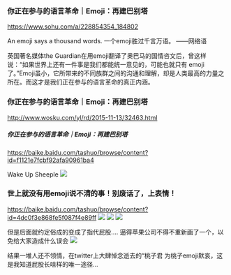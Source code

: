 ### 你正在参与的语言革命｜Emoji：再建巴别塔
https://www.sohu.com/a/228854354_184802

An emoji says a thousand words.
一个emoji胜过千言万语。
——网络语

英国著名媒体the Guardian在用emoji翻译了奥巴马的国情咨文后，曾这样说：“如果世界上还有一件事是我们都能统一意见的，可能也就只有 emoji 了。”Emoji虽小，它所带来的不同族群之间的沟通和理解，却是人类最高的力量之所在。而这才是我们正在参与的语言革命的真正内涵。

### 你正在参与的语言革命｜Emoji：再建巴别塔
http://www.wosku.com/yl/rd/2015-11-13/32463.html

##### 你正在参与的语言革命｜Emoji：再建巴别塔
https://baike.baidu.com/tashuo/browse/content?id=f1121e7fcbf92afa90961ba4

Wake Up Sheeple
![](https://imgsrc.baidu.com/baike/pic/item/0dd7912397dda144ce1ba7d9b9b7d0a20cf4864f.jpg)

### 世上就没有用emoji说不清的事！别废话了，上表情！
https://baike.baidu.com/tashuo/browse/content?id=4dc0f3e868fe5f087f4e89ff
![](http://imgsrc.baidu.com/baike/pic/item/fcfaaf51f3deb48f97a9f8cafb1f3a292cf578e5.jpg)
![](http://imgsrc.baidu.com/baike/pic/item/359b033b5bb5c9eacaee5bf7de39b6003af3b381.jpg)
![](http://imgsrc.baidu.com/baike/pic/item/ae51f3deb48f8c548ffc9d3b31292df5e0fe7ff2.jpg)

但是后面就约定俗成的变成了指代屁股….
逼得苹果公司不得不重新画了一个，以免给大家造成什么误会
![](http://imgsrc.baidu.com/baike/pic/item/8d5494eef01f3a2933e78dda9225bc315c607cf2.jpg)

结果一堆人还不领情，在twitter上大肆悼念逝去的“桃子君
为桃子emoji默哀，这是我知道屁股长啥样的唯一途径…
